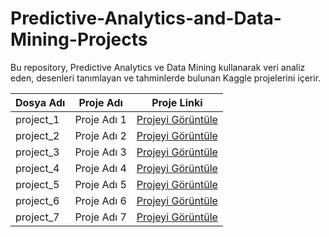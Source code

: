 # Predictive-Analytics-and-Data-Mining-Projects

Bu repository, Predictive Analytics ve Data Mining kullanarak veri analiz eden, desenleri tanımlayan ve tahminlerde bulunan Kaggle projelerini içerir.

<div align="center">

| Dosya Adı | Proje Adı | Proje Linki |
|-----------|-----------|----------------|
| project_1 | Proje Adı 1 | [Projeyi Görüntüle](#) |
| project_2 | Proje Adı 2 | [Projeyi Görüntüle](#) |
| project_3 | Proje Adı 3 | [Projeyi Görüntüle](#) |
| project_4 | Proje Adı 4 | [Projeyi Görüntüle](#) |
| project_5 | Proje Adı 5 | [Projeyi Görüntüle](#) |
| project_6 | Proje Adı 6 | [Projeyi Görüntüle](#) |
| project_7 | Proje Adı 7 | [Projeyi Görüntüle](#) |

</div>

